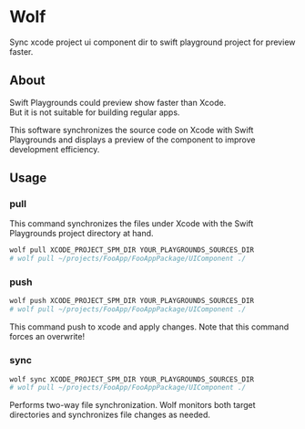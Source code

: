 # Wolf

Sync xcode project ui component dir to swift playground project for preview faster.

## About

Swift Playgrounds could preview show faster than Xcode.  
But it is not suitable for building regular apps.

This software synchronizes the source code on Xcode with Swift Playgrounds
and displays a preview of the component to improve development efficiency.

## Usage

### pull

This command synchronizes the files under Xcode with the Swift Playgrounds project directory at hand.

```bash
wolf pull XCODE_PROJECT_SPM_DIR YOUR_PLAYGROUNDS_SOURCES_DIR
# wolf pull ~/projects/FooApp/FooAppPackage/UIComponent ./
```

### push

```bash
wolf push XCODE_PROJECT_SPM_DIR YOUR_PLAYGROUNDS_SOURCES_DIR
# wolf pull ~/projects/FooApp/FooAppPackage/UIComponent ./
```

This command push to xcode and apply changes.
Note that this command forces an overwrite!

### sync

```bash
wolf sync XCODE_PROJECT_SPM_DIR YOUR_PLAYGROUNDS_SOURCES_DIR
# wolf pull ~/projects/FooApp/FooAppPackage/UIComponent ./
```

Performs two-way file synchronization.
Wolf monitors both target directories and synchronizes file changes as needed.